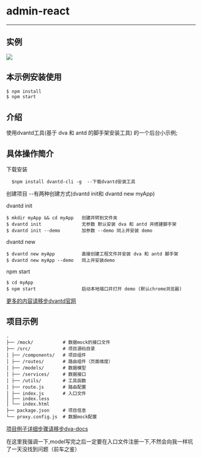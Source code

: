 # admin-react

---

## 实例

![](https://zos.alipayobjects.com/rmsportal/TTznIRNZINxGJaa.gif)

## 本示例安装使用

```bash
$ npm install
$ npm start
```

## 介绍

使用dvantd工具(基于 dva 和 antd 的脚手架安装工具) 的一个后台小示例;

## 具体操作简介

下载安装

```
  $npm install dvantd-cli -g  --下载dvantd安装工具

```
创建项目 --有两种创建方式(dvantd init和 dvantd new myApp)

dvantd init

```
$ mkdir myApp && cd myApp   创建并转到文件夹
$ dvantd init               无参数 默认安装 dva 和 antd 并搭建脚手架
$ dvantd init --demo        加参数 --demo 同上并安装 demo

```

dvantd new

```
$ dvantd new myApp          直接创建工程文件并安装 dva 和 antd 脚手架
$ dvantd new myApp --demo   同上并安装demo

```

npm start

```
$ cd myApp  
$ npm start                 启动本地端口并打开 demo (默认chrome浏览器)

```

[更多的内容请移步dvantd官网](https://github.com/longlongago2/dvantd-cli)


## 项目示例

```
.
├── /mock/           # 数据mock的接口文件
├── /src/            # 项目源码目录
│ ├── /components/   # 项目组件
│ ├── /routes/       # 路由组件（页面维度）
│ ├── /models/       # 数据模型
│ ├── /services/     # 数据接口
│ ├── /utils/        # 工具函数
│ ├── route.js       # 路由配置
│ ├── index.js       # 入口文件
│ ├── index.less     
│ └── index.html     
├── package.json     # 项目信息
└── proxy.config.js  # 数据mock配置

```

[项目例子详细步骤请移步dva-docs](https://github.com/dvajs/dva-docs/blob/master/v1/zh-cn/tutorial/01-%E6%A6%82%E8%A6%81.md)

在这里我强调一下,model写完之后一定要在入口文件注册一下,不然会向我一样坑了一天没找到问题（前车之鉴）
